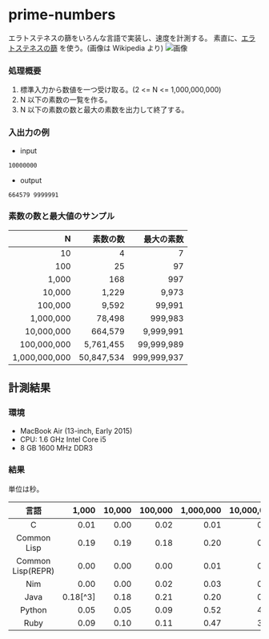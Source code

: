 # prime-numbers

エラトステネスの篩をいろんな言語で実装し、速度を計測する。
素直に、[エラトステネスの篩](https://ja.wikipedia.org/wiki/%E3%82%A8%E3%83%A9%E3%83%88%E3%82%B9%E3%83%86%E3%83%8D%E3%82%B9%E3%81%AE%E7%AF%A9) を使う。(画像は Wikipedia より) ![画像](https://upload.wikimedia.org/wikipedia/commons/6/63/Animation_Sieb_des_Eratosthenes.gif) 

### 処理概要

1. 標準入力から数値を一つ受け取る。(2 <= N <= 1,000,000,000)
2. N 以下の素数の一覧を作る。
3. N 以下の素数の数と最大の素数を出力して終了する。

### 入出力の例

- input

```
10000000
```

- output

```
664579 9999991
```

### 素数の数と最大値のサンプル

|             N |   素数の数 |  最大の素数 |
|--------------:|-----------:|------------:|
|            10 |          4 |           7 |
|           100 |         25 |          97 |
|         1,000 |        168 |         997 |
|        10,000 |      1,229 |       9,973 |
|       100,000 |      9,592 |      99,991 |
|     1,000,000 |     78,498 |     999,983 |
|    10,000,000 |    664,579 |   9,999,991 |
|   100,000,000 |  5,761,455 |  99,999,989 |
| 1,000,000,000 | 50,847,534 | 999,999,937 |


## 計測結果

### 環境

- MacBook Air (13-inch, Early 2015)
- CPU: 1.6 GHz Intel Core i5
- 8 GB 1600 MHz DDR3

### 結果

単位は秒。

| 言語              |     1,000 | 10,000 | 100,000 | 1,000,000 | 10,000,000 | 100,000,000 | 1,000,000,000 |
|:-----------------:|----------:|-------:|--------:|----------:|-----------:|------------:|--------------:|
| C                 |      0.01 |   0.00 |    0.02 |      0.01 |       0.16 |        1.45 |         15.87 |
| Common Lisp       |      0.19 |   0.19 |    0.18 |      0.20 |       0.28 |        1.46 |    --.--\[^1] |
| Common Lisp(REPR) |      0.00 |   0.00 |    0.00 |      0.01 |       0.10 |        1.04 |    18.14\[^2] |
| Nim               |      0.00 |   0.00 |    0.02 |      0.03 |       0.31 |        3.38 |         37.60 |
| Java              | 0.18\[^3] |   0.18 |    0.21 |      0.20 |       0.29 |        2.41 |    42.62\[^4] |
| Python            |      0.05 |   0.05 |    0.09 |      0.52 |       4.48 |       59.01 |    --.--\[^5] |
| Ruby              |      0.09 |   0.10 |    0.11 |      0.47 |       3.91 |       44.06 |    --.--\[^6] |



[^1]: ヒープが足りない (デフォは 1024MB 程度)。 実行時のオプションで増やす方法がわからず。
[^2]: ヒープサイズを 2048MB にして実行。
[^3]: 妙に遅い (一秒以上かかる) ときがある。 JVM の立ち上げコスト？
[^4]: ヒープサイズを 4096MB に拡張して実行。
[^5]: おわらん
[^6]: おわらん

